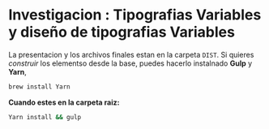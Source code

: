 # Investigacion : Tipografias Variables y diseño de tipografias Variables

La presentacion y los archivos finales estan en la carpeta `DIST`.
Si quieres *construir* los elementso desde la base, puedes hacerlo instalnado **Gulp** y **Yarn**,

```bash
brew install Yarn
```

**Cuando estes en  la carpeta raiz:**
```bash
Yarn install && gulp
```
